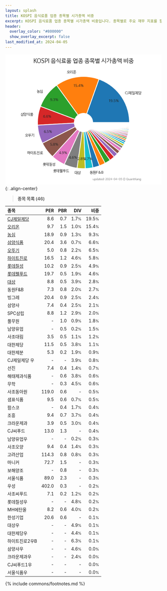 ```yaml
---
layout: splash
title: KOSPI 음식료품 업종 종목별 시가총액 비중
excerpt: KOSPI 음식료품 업종 종목별 시가총액 비중입니다. 종목별로 주요 재무 지표를 함께 표시합니다.
header:
  overlay_color: "#800000"
  show_overlay_excerpt: false
last_modified_at: 2024-04-05
---
```



![KOSPI 음식료품 업종 종목별 시가총액 비중](/stats/sector/images/kospi_업종_음식료품_종목.png){: .align-center}


> **종목 목록 (46)**<a id="list"></a>

| **종목** | **PER** | **PBR** | **DIV** | **비중** |
| :------- | ------: | ------: | ------: | -------: |
| [CJ제일제당](/097950/) | 8.6 | 0.7 | 1.7<small>%</small> | 19.5<small>%</small> |
| [오리온](/271560/) | 9.7 | 1.5 | 1.0<small>%</small> | 15.4<small>%</small> |
| [농심](/004370/) | 18.9 | 0.9 | 1.3<small>%</small> | 9.3<small>%</small> |
| [삼양식품](/003230/) | 20.4 | 3.6 | 0.7<small>%</small> | 6.6<small>%</small> |
| [오뚜기](/007310/) | 5.0 | 0.8 | 2.2<small>%</small> | 6.5<small>%</small> |
| [하이트진로](/000080/) | 16.5 | 1.2 | 4.6<small>%</small> | 5.8<small>%</small> |
| [롯데칠성](/005300/) | 10.2 | 0.9 | 2.5<small>%</small> | 4.9<small>%</small> |
| [롯데웰푸드](/280360/) | 19.7 | 0.5 | 1.9<small>%</small> | 4.6<small>%</small> |
| [대상](/001680/) | 8.8 | 0.5 | 3.9<small>%</small> | 2.8<small>%</small> |
| 동원F&B | 7.3 | 0.8 | 2.0<small>%</small> | 2.7<small>%</small> |
| 빙그레 | 20.4 | 0.9 | 2.5<small>%</small> | 2.4<small>%</small> |
| 삼양사 | 7.4 | 0.4 | 2.5<small>%</small> | 2.1<small>%</small> |
| SPC삼립 | 8.8 | 1.2 | 2.9<small>%</small> | 2.0<small>%</small> |
| 풀무원 | - | 1.0 | 0.9<small>%</small> | 1.8<small>%</small> |
| 남양유업 | - | 0.5 | 0.2<small>%</small> | 1.5<small>%</small> |
| 사조대림 | 3.5 | 0.5 | 1.1<small>%</small> | 1.2<small>%</small> |
| 대한제당 | 11.5 | 0.5 | 3.8<small>%</small> | 1.1<small>%</small> |
| 대한제분 | 5.3 | 0.2 | 1.9<small>%</small> | 0.9<small>%</small> |
| CJ제일제당 우 | - | - | 3.9<small>%</small> | 0.8<small>%</small> |
| 선진 | 7.4 | 0.4 | 1.4<small>%</small> | 0.7<small>%</small> |
| 해태제과식품 | - | 0.6 | 3.8<small>%</small> | 0.6<small>%</small> |
| 무학 | - | 0.3 | 4.5<small>%</small> | 0.6<small>%</small> |
| 사조동아원 | 119.0 | 0.6 | - | 0.5<small>%</small> |
| 샘표식품 | 9.5 | 0.6 | 0.7<small>%</small> | 0.5<small>%</small> |
| 팜스코 | - | 0.4 | 1.7<small>%</small> | 0.4<small>%</small> |
| 조흥 | 9.4 | 0.7 | 3.7<small>%</small> | 0.4<small>%</small> |
| 크라운제과 | 3.9 | 0.5 | 3.0<small>%</small> | 0.4<small>%</small> |
| CJ씨푸드 | 13.0 | 1.3 | - | 0.4<small>%</small> |
| 남양유업우 | - | - | 0.2<small>%</small> | 0.3<small>%</small> |
| 사조오양 | 9.4 | 0.4 | 1.4<small>%</small> | 0.3<small>%</small> |
| 고려산업 | 114.3 | 0.8 | 0.8<small>%</small> | 0.3<small>%</small> |
| 마니커 | 72.7 | 1.5 | - | 0.3<small>%</small> |
| 보해양조 | - | 0.8 | - | 0.3<small>%</small> |
| 서울식품 | 89.0 | 2.3 | - | 0.3<small>%</small> |
| 우성 | 402.0 | 0.3 | - | 0.2<small>%</small> |
| 사조씨푸드 | 7.1 | 0.2 | 1.2<small>%</small> | 0.2<small>%</small> |
| 롯데칠성우 | - | - | 4.8<small>%</small> | 0.2<small>%</small> |
| MH에탄올 | 8.2 | 0.6 | 4.0<small>%</small> | 0.2<small>%</small> |
| 한성기업 | 20.6 | 0.6 | - | 0.1<small>%</small> |
| 대상우 | - | - | 4.9<small>%</small> | 0.1<small>%</small> |
| 대한제당우 | - | - | 4.4<small>%</small> | 0.1<small>%</small> |
| 하이트진로2우B | - | - | 6.3<small>%</small> | 0.1<small>%</small> |
| 삼양사우 | - | - | 4.6<small>%</small> | 0.0<small>%</small> |
| 크라운제과우 | - | - | 2.4<small>%</small> | 0.0<small>%</small> |
| CJ씨푸드1우 | - | - | - | 0.0<small>%</small> |
| 서울식품우 | - | - | - | 0.0<small>%</small> |

{% include commons/footnotes.md %}